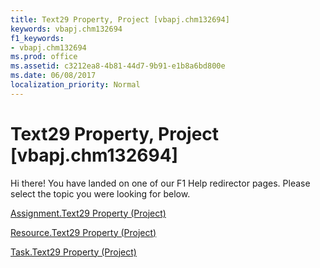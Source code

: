 ```yaml
---
title: Text29 Property, Project [vbapj.chm132694]
keywords: vbapj.chm132694
f1_keywords:
- vbapj.chm132694
ms.prod: office
ms.assetid: c3212ea8-4b81-44d7-9b91-e1b8a6bd800e
ms.date: 06/08/2017
localization_priority: Normal
---
```



# Text29 Property, Project [vbapj.chm132694]

Hi there! You have landed on one of our F1 Help redirector pages. Please select the topic you were looking for below.

[Assignment.Text29 Property (Project)](http://msdn.microsoft.com/library/11cc5c17-92f0-67f4-1f2d-9e3fb96561b1%28Office.15%29.aspx)

[Resource.Text29 Property (Project)](http://msdn.microsoft.com/library/215e0008-1d4e-0b14-43d5-c71e9afe90ac%28Office.15%29.aspx)

[Task.Text29 Property (Project)](http://msdn.microsoft.com/library/2b42c47e-a943-ff75-c236-3862feba6942%28Office.15%29.aspx)

